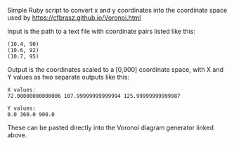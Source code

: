 Simple Ruby script to convert x and y coordinates into the coordinate space
used by https://cfbrasz.github.io/Voronoi.html

Input is the path to a text file with coordinate pairs listed like this:

```
(10.4, 90)
(10.6, 92)
(10.7, 95)
```

Output is the coordinates scaled to a [0,900] coordinate space, with X and Y
values as two separate outputs like this:

```
X values:
72.00000000000006 107.99999999999994 125.99999999999987

Y values:
0.0 360.0 900.0
```

These can be pasted directly into the Voronoi diagram generator linked above.
